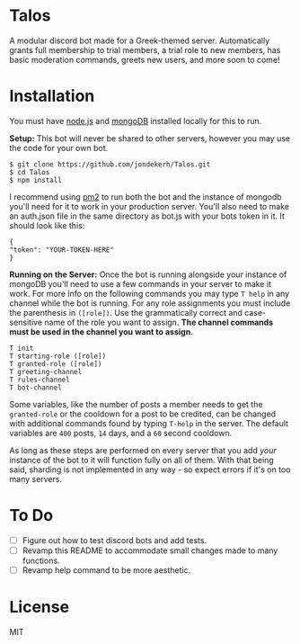 # Talos
A modular discord bot made for a Greek-themed server. Automatically grants full membership to trial members, a trial role to new members, has basic moderation commands, greets new users, and more soon to come!

# Installation
You must have [node.js](https://nodejs.org/en/) and [mongoDB](https://docs.mongodb.com/manual/installation/#tutorials) installed locally for this to run.

**Setup:**
This bot will never be shared to other servers, however you may use the code for your own bot.
```
$ git clone https://github.com/jondekerh/Talos.git
$ cd Talos
$ npm install
```
I recommend using [pm2](https://www.npmjs.com/package/pm2) to run both the bot and the instance of mongodb you'll need for it to work in your production server. You'll also need to make an auth.json file in the same directory as bot.js with your bots token in it. It should look like this:
```
{
"token": "YOUR-TOKEN-HERE"
}
```

**Running on the Server:**
Once the bot is running alongside your instance of mongoDB you'll need to use a few commands in your server to make it work. For more info on the following commands you may type `T help` in any channel while the bot is running. For any role assignments you must include the parenthesis in `([role])`. Use the grammatically correct and case-sensitive name of the role you want to assign. **The channel commands must be used in the channel you want to assign.**
```
T init
T starting-role ([role])
T granted-role ([role])
T greeting-channel
T rules-channel
T bot-channel
```
Some variables, like the number of posts a member needs to get the `granted-role` or the cooldown for a post to be credited, can be changed with additional commands found by typing `T-help` in the server. The default variables are `400` posts, `14` days, and a `60` second cooldown.

As long as these steps are performed on every server that you add *your* instance of the bot to it will function fully on all of them. With that being said, sharding is not implemented in any way - so expect errors if it's on too many servers.

# To Do
-[ ] Figure out how to test discord bots and add tests.
-[ ] Revamp this README to accommodate small changes made to many functions.
-[ ] Revamp help command to be more aesthetic.

# License
MIT
